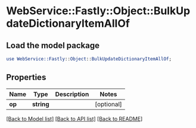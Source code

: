 # WebService::Fastly::Object::BulkUpdateDictionaryItemAllOf

## Load the model package
```perl
use WebService::Fastly::Object::BulkUpdateDictionaryItemAllOf;
```

## Properties
Name | Type | Description | Notes
------------ | ------------- | ------------- | -------------
**op** | **string** |  | [optional] 

[[Back to Model list]](../README.md#documentation-for-models) [[Back to API list]](../README.md#documentation-for-api-endpoints) [[Back to README]](../README.md)


